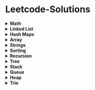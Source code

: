 # Leetcode-Solutions

<details>
	<summary> <strong> Math </strong> </summary>	
	
1. [`2235. Add Two Integers`](./Golang/Leetcode%202235%20Add%20Two%20Integers.go) : Simplest Leetcode Question
2. [`412. Fizz Buzz`](./Golang/Leetcode%20412%20Fizz%20Buzz%20Golang.go)
3. [`2469 Convert the Temperature`](./Golang/Leetcode%202469%20Convert%20the%20Temperature%20Golang%20Solution.go)
4. [`1952. Three Divisors`](./Golang/Leetcode%201952.%20Three%20Divisors.go)
5. [`2455. Average Value of Even Numbers That Are Divisible by Three`](./Golang/Leetcode%202455.%20Average%20Value%20of%20Even%20Numbers%20That%20Are%20Divisible%20by%20Three.go)
6. [`507. Perfect Number`](./Golang/Leetcode%20507.%20Perfect%20Number.go)
7. [`2427. Number of Common Factors`](./Golang/Leetcode%202427%20Number%20of%20Common%20Factors.go)
8. [`1979. Find Greatest Common Divisor of Array`](./Golang/Leetcode%201979.%20Find%20Greatest%20Common%20Divisor%20of%20Array.go)
9. [`9. Palindrome Number`](./Golang/Leetcode%209%20Palindrome%20Number.go)
10. [`1281. Subtract the Product and Sum of Digits of an Integer`](./Golang/Leetcode%201281%20Subtract%20the%20Product%20and%20Sum%20of%20Digits%20of%20an%20Integer.go)
11.  [`2413. Smallest Even Multiple`](./Golang/Leetcode%202413%20Smallest%20Even%20Multiple.go)
12.  [`1431. Kids With the Greatest Number of Candies`](./Golang/Leetcode%201431.%20Kids%20With%20the%20Greatest%20Number%20of%20Candies.go)
13.  [`2706. Buy Two Chocolates`](./Golang/Leetcode%202706%20Buy%20Two%20Chocolates.go)
14.  [`268. Missing Number`](./Golang/Leetcode%20268.%20Missing%20Number.go)
15.  [`2894. Divisible and Non-divisible Sums Difference`](./Golang/Leetcode%202894%20Divisible%20and%20Non-divisible%20Sums%20Difference.go)
16.  [`2769. Find the Maximum Achievable Number`](./Golang/Leetcode%202769%20Find%20the%20Maximum%20Achievable%20Number.go)
17.  [`2535. Difference Between Element Sum and Digit Sum of an Array`](./Golang/Leetcode%202535%20Difference%20Between%20Element%20Sum%20and%20Digit%20Sum%20of%20an%20Array.go)
18.  [`2544. Alternating Digit Sum`](./Golang/Leetcode%202544%20Alternating%20Digit%20Sum.go)
19.  [`2154. Keep Multiplying Found Values by Two`](./Golang/Leetcode%202154.%20Keep%20Multiplying%20Found%20Values%20by%20Two.go)
20.  [`1317. Convert Integer to the Sum of Two No-Zero Integers`](./Golang/Leetcode%201317.%20Convert%20Integer%20to%20the%20Sum%20of%20Two%20No-Zero%20Integers.go)
21.  [`1720. Decode XORed Array`](./Golang/Leetcode%201720.%20Decode%20XORed%20Array.go)
22.  [`2574. Left and Right Sum Differences`](./Golang/Leetcode%202574.%20Left%20and%20Right%20Sum%20Differences.go)
23.  [`191. Number of 1 Bits`](./Golang/Leetcode%20191.%20Number%20of%201%20Bits.go)
24.  [`509. Fibonacci Number`](./Golang/Leetcode%20509.%20Fibonacci%20Number.go)
25.  [`70. Climbing Stairs`](./Golang/Leetcode%2070.%20Climbing%20Stairs.go) : Similiar to Fibonacci
26.  [`231. Power of Two`](./Golang/Leetcode%20231.%20Power%20of%20Two.go)
27.  [`35. Search Insert Position`](./Golang/Leetcode%2035%20Search%20Insert%20Position.go) : Binary Search Implementation
28.  [`455. Assign Cookies`](./Golang/Leetcode%20455%20Assign%20Cookies.go)
29.  [`121. Best Time to Buy and Sell Stock`](./Golang/Leetcode%20121.%20Best%20Time%20to%20Buy%20and%20Sell%20Stock.go)
30.  [`1588. Sum of All Odd Length Subarrays`](./Golang/Leetcode%201588%20Sum%20of%20All%20Odd%20Length%20Subarrays.go)
31.  [`645. Set Mismatch`](./Golang/Leetcode%20645%20Set%20Mismatch.go)
32.  [`628. Maximum Product of Three Numbers`](./Golang/Leetcode%20628%20Maximum%20Product%20of%20Three%20Numbers.go)
33.  [`414. Third Maximum Number`](./Golang/Leetcode%20414.%20Third%20Maximum%20Number.go)
34.  [`2119. A Number After a Double Reversal`](./Golang/Leetcode%202119%20A%20Number%20After%20a%20Double%20Reversal.go)
35. [`1304. Find N Unique Integers Sum up to Zero`](./Golang/Leetcode%201304%20Find%20N%20Unique%20Integers%20Sum%20up%20to%20Zero.go)
36. [`2475. Number of Unequal Triplets in Array`](./Golang/Leetcode%202475%20Number%20of%20Unequal%20Triplets%20in%20Array.go)
37. [`1688. Count of Matches in Tournament`](./Golang/Leetcode%201688%20Count%20of%20Matches%20in%20Tournament.go)
38. [`389. Find the Difference`](./Golang/Leetcode%20389%20Find%20the%20Difference%20Golang%20Solution.go)
39. [`1512. Number of Good Pairs`](./Golang/Leetcode%201512%20Number%20of%20Good%20Pairs.go)
40.  [`2180. Count Integers With Even Digit Sum`](./Golang/Leetcode%202180%20Count%20Integers%20With%20Even%20Digit%20Sum.go)
41.  [`7. Reverse Integer`](./Golang/Leetcode%207%20Reverse%20Integer.go)
42.  [`66. Plus One`](./Golang/Leetcode%2066%20Plus%20One.go)
43.  [`2824. Count Pairs Whose Sum is Less than Target`](./Golang/Leetcode%202824%20Count%20Pairs%20Whose%20Sum%20is%20Less%20than%20Target.go)
44.  [`2807. Insert Greatest Common Divisors in Linked List`](./Golang/Leetcode%202807%20Insert%20Greatest%20Common%20Divisors%20in%20Linked%20List.go) : Medium Question but Medium - Easy level
45.  [`2125. Number of Laser Beams in a Bank`](./Golang/Leetcode%202125%20Number%20of%20Laser%20Beams%20in%20a%20Bank.go) : Medium - Easy level
46.  [`2870. Minimum Number of Operations to Make Array Empty`](./Golang/Leetcode%202870%20Minimum%20Number%20of%20Operations%20to%20Make%20Array%20Empty.go) : Medium - Easy level
47.  [`2396. Strictly Palindromic Number.go`](./Golang/Leetcode%202396.%20Strictly%20Palindromic%20Number.go)
48.   [`2610. Convert an Array Into a 2D Array With Conditions`](./Golang/Leetcode%202610%20Convert%20an%20Array%20Into%20a%202D%20Array%20With%20Conditions.go) : Medium
49.   [`380. Insert Delete GetRandom O(1)`](./Golang/Leetcode%20380.%20Insert%20Delete%20GetRandom%20O(1).go) : Medium

</details>

<details>
	<summary> <strong> Linked List </strong> </summary>	
	
1. [`1290. Convert Binary Number in a Linked List to Integer`](./Golang/Leetcode%201290%20Convert%20Binary%20Number%20in%20a%20Linked%20List%20to%20Integer.go):  Given head which is a reference node to a singly-linked list. The value of each node in the linked list is either 0 or 1. The linked list holds the binary representation of a number. Return the decimal value of the number in the linked list.
2. [`876. Middle of the Linked List`](./Golang/Leetcode%20876%20Middle%20of%20the%20Linked%20List.go): Given the head of a singly linked list, return the middle node of the linked list. If there are two middle nodes, return the second middle node.
3. [`160. Intersection of Two Linked Lists`](./Golang/Leetcode%20160%20Intersection%20of%20Two%20Linked%20Lists.go): Given the heads of two singly linked-lists headA and headB, return the node at which the two lists intersect. If the two linked lists have no intersection at all, return null.
4. [`141. Linked List Cycle`](./Golang/Leetcode%20141%20Linked%20List%20Cycle.go): Given head, the head of a linked list, determine if the linked list has a cycle in it.
5. [`19. Remove Nth Node From End of List`](./Golang/Leetcode%2019%20Remove%20Nth%20Node%20From%20End%20of%20List.go): Given the head of a linked list, remove the nth node from the end of the list and return its head.
6. [`2095. Delete the Middle Node of a Linked List`](./Golang/blob/main/Golang/Leetcode%202095%20Delete%20the%20Middle%20Node%20of%20a%20Linked%20List.go): You are given the head of a linked list. Delete the middle node, and return the head of the modified linked list.
7.  [`2807. Insert Greatest Common Divisors in Linked List`](./Golang/Leetcode%202807%20Insert%20Greatest%20Common%20Divisors%20in%20Linked%20List.go) : Medium Question but Medium - Easy level
8. [`707. Design Linked List`](./Golang/Leetcode%20707%20Design%20Linked%20List.go): (Medium) Design your implementation of the linked list.
</details>

<details>
	<summary> <strong> Hash Maps </strong> </summary>	
	
1. [`1. Two Sum`](./Golang/Leetcode%201%20Two%20Sum.go)
2. [`217. Contains Duplicate`](./Golang/Leetcode%20217%20Contains%20Duplicate.go): Given an integer array nums, return true if any value appears at least twice in the array, and return false if every element is distinct.
3. [`1748. Sum of Unique Elements`](./Golang/Leetcode%201748%20Sum%20of%20Unique%20Elements.go)
4. [`1207. Unique Number of Occurrences`](./Golang/Leetcode%201207.%20Unique%20Number%20of%20Occurrences.go)
5. [`2351. First Letter to Appear Twice`](./Golang/Leetcode%202351%20First%20Letter%20to%20Appear%20Twice.go)
6. [`1941. Check if All Characters Have Equal Number of Occurrences`](./Golang/Leetcode%201941%20Check%20if%20All%20Characters%20Have%20Equal%20Number%20of%20Occurrences.go)
7. [`287. Find the Duplicate Number`](./Golang/Leetcode%20287%20Find%20the%20Duplicate%20Number.go)
8. [`2154. Keep Multiplying Found Values by Two`](./Golang/Leetcode%202154.%20Keep%20Multiplying%20Found%20Values%20by%20Two.go)
9. [`575. Distribute Candies`](./Golang/Leetcode%20575%20Distribute%20Candies.go)
10. [`1512. Number of Good Pairs`](./Golang/Leetcode%201512%20Number%20of%20Good%20Pairs.go)
11. [`169. Majority Element`](./Golang/Leetcode%20169%20Majority%20Element.go)
12. [`1624. Largest Substring Between Two Equal Characters`](./Golang/Leetcode%201624%20Largest%20Substring%20Between%20Two%20Equal%20Characters.go)
13. [`205. Isomorphic Strings`](./Golang/Leetcode%20205%20Isomorphic%20Strings.go)
14. [`242. Valid Anagram`](./Golang/Leetcode%20242%20Valid%20Anagram.go)
15. [`1832. Check if the Sentence Is Pangram`](./Golang/Leetcode%201832%20Check%20if%20the%20Sentence%20Is%20Pangram.go)
16. [`771. Jewels and Stones`](./Golang/Leetcode%20771%20Jewels%20and%20Stones.go)
17. [`202. Happy Number`](./Golang/Leetcode%20202%20Happy%20Number.go)
18. [`1282. Group the People Given the Group Size They Belong To`](./Golang/Leetcode%201282%20Group%20the%20People%20Given%20the%20Group%20Size%20They%20Belong%20To.go)
19. [`2357. Make Array Zero by Subtracting Equal Amounts`](./Golang/Leetcode%202357%20Make%20Array%20Zero%20by%20Subtracting%20Equal%20Amounts.go)
20. [`1370. Increasing Decreasing String`](./Golang/Leetcode%201370%20Increasing%20Decreasing%20String.go)
21. [`2367. Number of Arithmetic Triplets`](./Golang/Leetcode%202367%20Number%20of%20Arithmetic%20Triplets.go)
22. [`1347. Minimum Number of Steps to Make Two Strings Anagram`](./Golang/Leetcode%201347.%20Minimum%20Number%20of%20Steps%20to%20Make%20Two%20Strings%20Anagram.go): Medium - Easy
23. [`2186. Minimum Number of Steps to Make Two Strings Anagram II`](./Golang/Leetcode%202186.%20Minimum%20Number%20of%20Steps%20to%20Make%20Two%20Strings%20Anagram%20II.go): Medium
24. [`1657. Determine if Two Strings Are Close`](./Golang/Leetcode%201657.%20Determine%20if%20Two%20Strings%20Are%20Close.go): Medium
25. [`380. Insert Delete GetRandom O(1)`](./Golang/Leetcode%20380.%20Insert%20Delete%20GetRandom%20O(1).go) : Medium
</details>

<details>
	<summary> <strong> Array </strong> </summary>		

1. [`2455. Average Value of Even Numbers That Are Divisible by Three`](./Golang/Leetcode%202455.%20Average%20Value%20of%20Even%20Numbers%20That%20Are%20Divisible%20by%20Three.go)
2. [`2089. Find Target Indices After Sorting Array`](./Golang/Leetcode%202089%20Find%20Target%20Indices%20After%20Sorting%20Array.go)
3. [`2798. Number of Employees Who Met the Target`](./Golang/Leetcode%202798%20Number%20of%20Employees%20Who%20Met%20the%20Target.go)
4. [`1431. Kids With the Greatest Number of Candies`](./Golang/Leetcode%201431.%20Kids%20With%20the%20Greatest%20Number%20of%20Candies.go)
5. [`2706. Buy Two Chocolates`](./Golang/Leetcode%202706%20Buy%20Two%20Chocolates.go)
6. [`191. Number of 1 Bits`](./Golang/Leetcode%20191.%20Number%20of%201%20Bits.go)
7. [`1672. Richest Customer Wealth`](./Golang/Leetcode%201672%20Richest%20Customer%20Wealth.go)
8. [`2441. Largest Positive Integer That Exists With Its Negative`](./Golang/Leetcode%202441%20Largest%20Positive%20Integer%20That%20Exists%20With%20Its%20Negative.go)
9. [`2544. Alternating Digit Sum`](./Golang/Leetcode%202544%20Alternating%20Digit%20Sum.go)
10. [`1720. Decode XORed Array`](./Golang/Leetcode%201720.%20Decode%20XORed%20Array.go)
11. [`268. Missing Number`](./Golang/Leetcode%20268.%20Missing%20Number.go)
12. [`1207. Unique Number of Occurrences`](./Golang/Leetcode%201207.%20Unique%20Number%20of%20Occurrences.go)
13. [`2574. Left and Right Sum Differences`](./Golang/Leetcode%202574.%20Left%20and%20Right%20Sum%20Differences.go)
14. [`455. Assign Cookies`](./Golang/Leetcode%20455%20Assign%20Cookies.go)
15. [`121. Best Time to Buy and Sell Stock`](./Golang/Leetcode%20121.%20Best%20Time%20to%20Buy%20and%20Sell%20Stock.go)
16. [`2475. Number of Unequal Triplets in Array`](./Golang/Leetcode%202475%20Number%20of%20Unequal%20Triplets%20in%20Array.go)
17. [`1913. Maximum Product Difference Between Two Pairs`](./Golang/Leetcode%201913%20Maximum%20Product%20Difference%20Between%20Two%20Pairs.go)
18. [`2176. Count Equal and Divisible Pairs in an Array`](./Golang/Leetcode%202176%20Count%20Equal%20and%20Divisible%20Pairs%20in%20an%20Array.go)
19. [`26. Remove Duplicates from Sorted Array`](./Golang/Leetcode%2026%20Remove%20Duplicates%20from%20Sorted%20Array.go)
20. [`1089. Duplicate Zeros`](./Golang/Leetcode%201089.%20Duplicate%20Zeros.go):  Given a fixed-length integer array arr, duplicate each occurrence of zero, shifting the remaining elements to the right.
21. [`2006. Count Number of Pairs With Absolute Difference K`](./Golang/Leetcode%202006%20Count%20Number%20of%20Pairs%20With%20Absolute%20Difference%20K.go)
22. [`628. Maximum Product of Three Numbers`](./Golang/Leetcode%20628%20Maximum%20Product%20of%20Three%20Numbers.go)
23. [`66. Plus One`](./Golang/Leetcode%2066%20Plus%20One.go)
24. [`2433. Find The Original Array of Prefix Xor`](./Golang/Leetcode%202433%20Find%20The%20Original%20Array%20of%20Prefix%20Xor.go)
25. [`2824. Count Pairs Whose Sum is Less than Target`](./Golang/Leetcode%202824%20Count%20Pairs%20Whose%20Sum%20is%20Less%20than%20Target.go)
26. [`1588. Sum of All Odd Length Subarrays`](./Golang/Leetcode%201588%20Sum%20of%20All%20Odd%20Length%20Subarrays.go)
27. [`2125. Number of Laser Beams in a Bank`](./Golang/Leetcode%202125%20Number%20of%20Laser%20Beams%20in%20a%20Bank.go) : Medium - Easy level
28. [`2870. Minimum Number of Operations to Make Array Empty`](./Golang/Leetcode%202870%20Minimum%20Number%20of%20Operations%20to%20Make%20Array%20Empty.go) : Medium - Easy level
29. [`2396. Strictly Palindromic Number.go`](./Golang/Leetcode%202396.%20Strictly%20Palindromic%20Number.go)
30. [`2610. Convert an Array Into a 2D Array With Conditions`](./Golang/Leetcode%202610%20Convert%20an%20Array%20Into%20a%202D%20Array%20With%20Conditions.go) : Medium
31. [`380. Insert Delete GetRandom O(1)`](./Golang/Leetcode%20380.%20Insert%20Delete%20GetRandom%20O(1).go) : Medium
</details>

<details>
	<summary> <strong> Strings </strong> </summary>	
	
1. [`1704. Determine if String Halves Are Alike`](./Golang/Leetcode%201704.%20Determine%20if%20String%20Halves%20Are%20Alike.go)
2. [`744. Find Smallest Letter Greater Than Target`](./Golang/Leetcode%20744%20Find%20Smallest%20Letter%20Greater%20Than%20Target.go)
3. [`1816. Truncate Sentence`](./Golang/Leetcode%201816.%20Truncate%20Sentence.go)
4. [`1528. Shuffle String`](./Golang/Leetcode%201528.%20Shuffle%20String.go)
5. [`191. Number of 1 Bits`](./Golang/Leetcode%20191.%20Number%20of%201%20Bits.go)
6. [`1773. Count Items Matching a Rule`](./Golang/Leetcode%201773.%20Count%20Items%20Matching%20a%20Rule.go)
7. [`2114. Maximum Number of Words Found in Sentences`](./Golang/Leetcode%202114.%20Maximum%20Number%20of%20Words%20Found%20in%20Sentences.go)
8. [`1662. Check If Two String Arrays are Equivalent`](./Golang/Leetcode%201662.%20Check%20If%20Two%20String%20Arrays%20are%20Equivalent.go)
9. [`1678. Goal Parser Interpretation`](./Golang/Leetcode%201678%20Goal%20Parser%20Interpretation.go)
10. [`2828. Check if a String Is an Acronym of Words`](./Golang/Leetcode%202828%20Check%20if%20a%20String%20Is%20an%20Acronym%20of%20Words.go)
11. [`2942. Find Words Containing Character`](./Golang/Leetcode%202942%20Find%20Words%20Containing%20Character.go)
12. [`1624. Largest Substring Between Two Equal Characters`](./Golang/Leetcode%201624%20Largest%20Substring%20Between%20Two%20Equal%20Characters.go)
13. [`1689. Partitioning Into Minimum Number Of Deci-Binary Numbers`](./Golang/Leetcode%201689%20Partitioning%20Into%20Minimum%20Number%20Of%20Deci-Binary%20Numbers.go)
14. [`1347. Minimum Number of Steps to Make Two Strings Anagram`](./Golang/Leetcode%201347.%20Minimum%20Number%20of%20Steps%20to%20Make%20Two%20Strings%20Anagram.go): Medium - Easy
15. [`2186. Minimum Number of Steps to Make Two Strings Anagram II`](./Golang/Leetcode%202186.%20Minimum%20Number%20of%20Steps%20to%20Make%20Two%20Strings%20Anagram%20II.go): Medium
16. [`1657. Determine if Two Strings Are Close`](./Golang/Leetcode%201657.%20Determine%20if%20Two%20Strings%20Are%20Close.go): Medium
</details>

<details>
	<summary> <strong> Sorting </strong> </summary>	
	
1. [`1089. Duplicate Zeros`](./Golang/Leetcode%201089.%20Duplicate%20Zeros.go):  Given a fixed-length integer array arr, duplicate each occurrence of zero, shifting the remaining elements to the right.
</details>

<details>
	<summary> <strong> Recursion </strong> </summary>	
	
1. [`144 Binary Tree Preorder Traversal`](./Golang/Leetcode%20144%20Binary%20Tree%20Preorder%20Traversal.go)
2. [`94 Binary Tree Inorder Traversal`](./Golang/Leetcode%2094%20Binary%20Tree%20Inorder%20Traversal.go)
3. [`145 Binary Tree Postorder Traversal`](./Golang/Leetcode%20145%20Binary%20Tree%20Postorder%20Traversal.go)
   
</details>


<details>
	<summary> <strong> Tree </strong> </summary>	
	
1. [`144 Binary Tree Preorder Traversal`](./Golang/Leetcode%20144%20Binary%20Tree%20Preorder%20Traversal.go)
2. [`94 Binary Tree Inorder Traversal`](./Golang/Leetcode%2094%20Binary%20Tree%20Inorder%20Traversal.go)
3. [`145 Binary Tree Postorder Traversal`](./Golang/Leetcode%20145%20Binary%20Tree%20Postorder%20Traversal.go)
4. [`938. Range Sum of BST`](./Golang/Leetcode%20938%20Range%20Sum%20of%20BST.go)
5. [`872. Leaf-Similar Trees`](./Golang/Leetcode%20872%20Leaf-Similar%20Trees.go)
</details>

<details>
	<summary> <strong> Stack </strong> </summary>	
	
1. [`1089. Duplicate Zeros`](./Golang/Leetcode%201089.%20Duplicate%20Zeros.go):  Given a fixed-length integer array arr, duplicate each occurrence of zero, shifting the remaining elements to the right.
</details>

<details>
	<summary> <strong> Queue </strong> </summary>	
	
1. [`1089. Duplicate Zeros`](./Golang/Leetcode%201089.%20Duplicate%20Zeros.go):  Given a fixed-length integer array arr, duplicate each occurrence of zero, shifting the remaining elements to the right.
</details>

<details>
	<summary> <strong> Heap </strong> </summary>	
	
1. [`1089. Duplicate Zeros`](./Golang/Leetcode%201089.%20Duplicate%20Zeros.go):  Given a fixed-length integer array arr, duplicate each occurrence of zero, shifting the remaining elements to the right.
</details>

<details>
	<summary> <strong> Trie </strong> </summary>	
	
1. [`1089. Duplicate Zeros`](./Golang/Leetcode%201089.%20Duplicate%20Zeros.go):  Given a fixed-length integer array arr, duplicate each occurrence of zero, shifting the remaining elements to the right.
</details>
